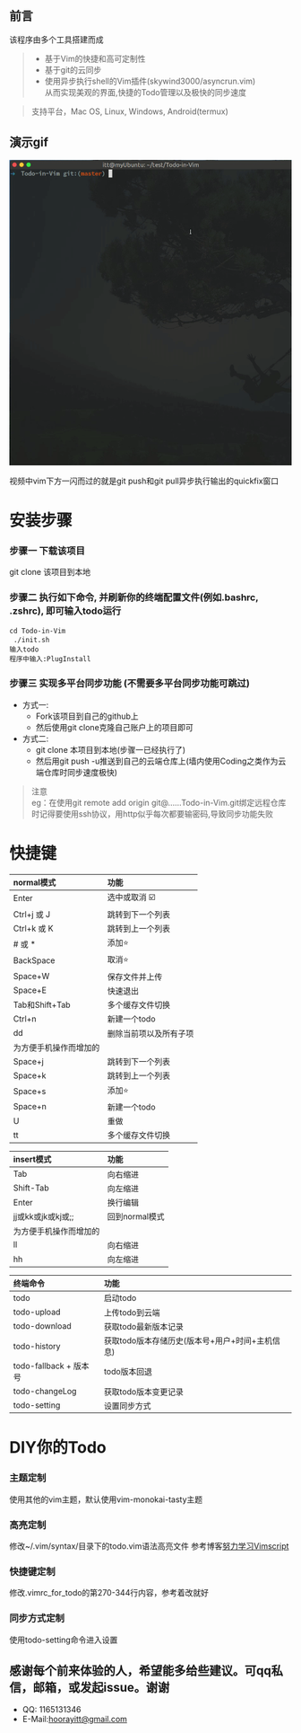 ## 前言
该程序由多个工具搭建而成<br>
> - 基于Vim的快捷和高可定制性<br>
> - 基于git的云同步<br>
> - 使用异步执行shell的Vim插件(skywind3000/asyncrun.vim)<br>
从而实现美观的界面,快捷的Todo管理以及极快的同步速度

> 支持平台，Mac OS, Linux, Windows, Android(termux)

## 演示gif

![demo.gif](./bin/demo.gif)

视频中vim下方一闪而过的就是git push和git pull异步执行输出的quickfix窗口

# 安装步骤
### 步骤一 下载该项目

git clone 该项目到本地

### 步骤二 执行如下命令, 并刷新你的终端配置文件(例如.bashrc, .zshrc), 即可输入todo运行
```
cd Todo-in-Vim
 ./init.sh
输入todo
程序中输入:PlugInstall
```
### 步骤三 实现多平台同步功能 (不需要多平台同步功能可跳过)

- 方式一:
	-	Fork该项目到自己的github上
	-	然后使用git clone克隆自己账户上的项目即可
- 方式二:
	-	git clone 本项目到本地(步骤一已经执行了)
	-	然后用git push -u推送到自己的云端仓库上(墙内使用Coding之类作为云端仓库时同步速度极快)

> 注意 <br>
> eg：在使用git remote add origin git@……Todo-in-Vim.git绑定远程仓库时记得要使用ssh协议，用http似乎每次都要输密码,导致同步功能失败

# 快捷键
	
normal模式|功能
:-|:-
Enter|选中或取消 ☑️
Ctrl+j 或 J|跳转到下一个列表
Ctrl+k 或 K|跳转到上一个列表
\# 或 \*|添加⭐️
BackSpace|取消⭐️
Space+W|保存文件并上传
Space+E|快速退出
Tab和Shift+Tab|多个缓存文件切换
Ctrl+n|新建一个todo
dd|删除当前项以及所有子项
为方便手机操作而增加的|
Space+j|跳转到下一个列表
Space+k|跳转到上一个列表
Space+s|添加⭐️
Space+n|新建一个todo
U|重做
tt|多个缓存文件切换



insert模式|功能
:-|:-
Tab|向右缩进
Shift-Tab|向左缩进
Enter|换行编辑
jj或kk或jk或kj或;;|回到normal模式
为方便手机操作而增加的|
ll|向右缩进
hh|向左缩进

终端命令|功能
:-|:-
todo|启动todo
todo-upload|上传todo到云端
todo-download|获取todo最新版本记录
todo-history|获取todo版本存储历史(版本号+用户+时间+主机信息)
todo-fallback + 版本号|todo版本回退
todo-changeLog|获取todo版本变更记录
todo-setting|设置同步方式

# DIY你的Todo

### 主题定制

使用其他的vim主题，默认使用vim-monokai-tasty主题

### 高亮定制

修改~/.vim/syntax/目录下的todo.vim语法高亮文件
参考博客[努力学习Vimscript](http://learnvimscriptthehardway.stevelosh.com/chapters/45.html#exercises)
### 快捷键定制

修改.vimrc_for_todo的第270-344行内容，参考着改就好

### 同步方式定制

使用todo-setting命令进入设置

## 感谢每个前来体验的人，希望能多给些建议。可qq私信，邮箱，或发起issue。谢谢
- QQ: 1165131346
- E-Mail:hoorayitt@gmail.com
